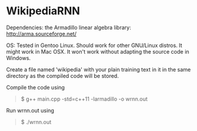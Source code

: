 # WikipediaRNN

Dependencies: the Armadillo linear algebra library: http://arma.sourceforge.net/

OS: Tested in Gentoo Linux.  Should work for other GNU/Linux distros.  It might work in Mac OSX.  It won't work without adapting the source code in Windows.

Create a file named 'wikipedia' with your plain training text in it in the same directory as the compiled code will be stored.

Compile the code using 
>$ g++ main.cpp -std=c++11 -larmadillo -o wrnn.out

Run wrnn.out using 
>$ ./wrnn.out
